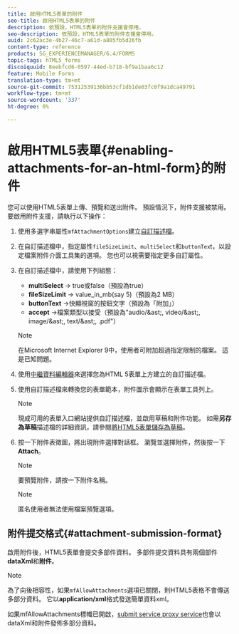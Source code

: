 ```yaml
---
title: 啟用HTML5表單的附件
seo-title: 啟用HTML5表單的附件
description: 依預設，HTML5表單的附件支援會停用。
seo-description: 依預設，HTML5表單的附件支援會停用。
uuid: 2c62ac3e-4b27-46c7-a61d-a805fb5d26fb
content-type: reference
products: SG_EXPERIENCEMANAGER/6.4/FORMS
topic-tags: hTML5_forms
discoiquuid: 8eebfcd6-0597-44ed-b718-bf9a1baa6c12
feature: Mobile Forms
translation-type: tm+mt
source-git-commit: 75312539136bb53cf1db1de03fc0f9a1dca49791
workflow-type: tm+mt
source-wordcount: '337'
ht-degree: 0%

---
```



# 啟用HTML5表單{#enabling-attachments-for-an-html-form}的附件

您可以使用HTML5表單上傳、預覽和送出附件。 預設情況下，附件支援被禁用。 要啟用附件支援，請執行以下操作：

1. 使用多選字串屬性`mfAttachmentOptions`建立[自訂描述檔](/help/forms/using/custom-profile.md)。
1. 在自訂描述檔中，指定屬性`fileSizeLimit`、`multiSelect`和`buttonTex`t，以設定檔案附件介面工具集的選項。 您也可以視需要指定更多自訂屬性。

1. 在自訂描述檔中，請使用下列組態：

   * **multiSelect** -> true或false（預設為true）
   * **fileSizeLimit** -> value_in_mb(say 5)（預設為2 MB）
   * **buttonText** ->快顯視窗的按鈕文字（預設為「附加」）
   * **accept** ->檔案類型以接受（預設為&quot;audio/&amp;ast;, video/&amp;ast;, image/&amp;ast;, text/&amp;ast;, .pdf&quot;）

   >[!NOTE]
   >
   >在Microsoft Internet Explorer 9中，使用者可附加超過指定限制的檔案。 這是已知問題。

1. 使用[中繼資料編輯器](/help/forms/using/manage-form-metadata.md)來選擇您為HTML 5表單上方建立的自訂描述檔。
1. 使用自訂描述檔來轉換您的表單範本，附件圖示會顯示在表單工具列上。

   >[!NOTE]
   >
   >現成可用的表單入口網站提供自訂描述檔，並啟用草稿和附件功能。 如需&#x200B;**另存為草稿**&#x200B;描述檔的詳細資訊，請參閱[將HTML5表單儲存為草稿](/help/forms/using/saving-html5-form-draft.md)。

1. 按一下附件表徵圖，將出現附件選擇對話框。 瀏覽並選擇附件，然後按一下&#x200B;**Attach**。

   >[!NOTE]
   >
   >要預覽附件，請按一下附件名稱。

   >[!NOTE]
   >
   >匿名使用者無法使用檔案預覽選項。

## 附件提交格式{#attachment-submission-format}

啟用附件後，HTML5表單會提交多部件資料。 多部件提交資料具有兩個部件&#x200B;**dataXml**&#x200B;和&#x200B;**附件**。

>[!NOTE]
>
>為了向後相容性，如果`mfAllowAttachments`選項已關閉，則HTML5表格不會傳送多部分資料。 它以&#x200B;**application/xml**&#x200B;格式發送簡單資料xml。

如果mfAllowAttachments標幟已開啟，[submit service proxy service](/help/forms/using/service-proxy.md)也會以dataXml和附件發佈多部分資料。
